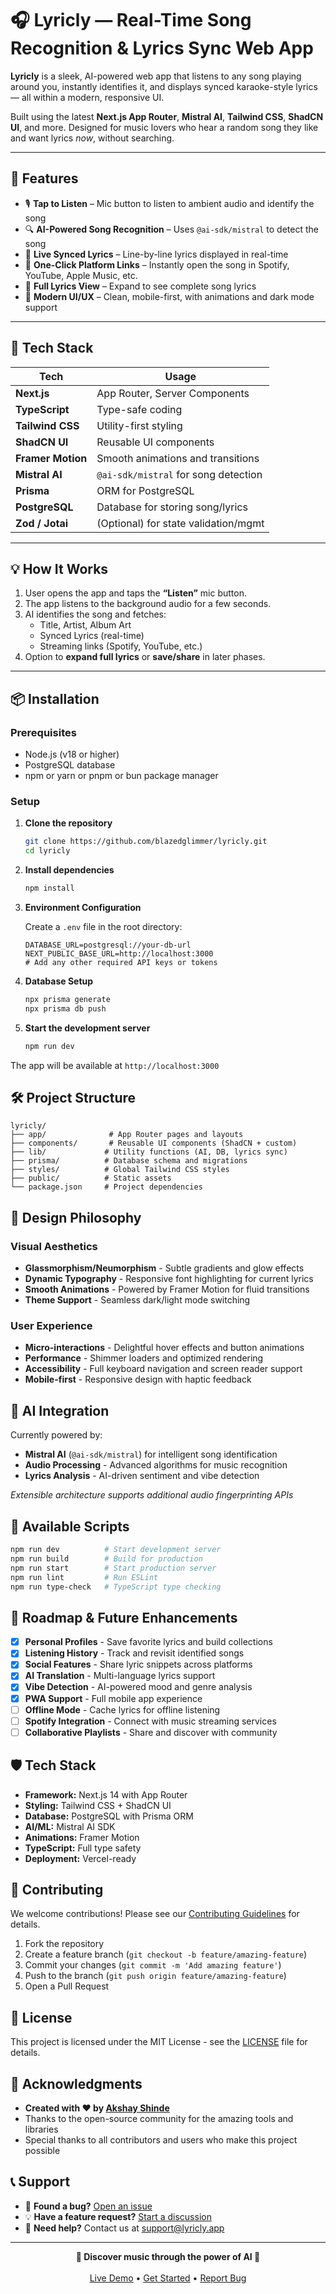 # 🎧 Lyricly — Real-Time Song Recognition & Lyrics Sync Web App

**Lyricly** is a sleek, AI-powered web app that listens to any song playing around you, instantly identifies it, and displays synced karaoke-style lyrics — all within a modern, responsive UI.

Built using the latest **Next.js App Router**, **Mistral AI**, **Tailwind CSS**, **ShadCN UI**, and more. Designed for music lovers who hear a random song they like and want lyrics _now_, without searching.

---

## 🚀 Features

- 🎙️ **Tap to Listen** – Mic button to listen to ambient audio and identify the song
- 🔍 **AI-Powered Song Recognition** – Uses `@ai-sdk/mistral` to detect the song
- 🎤 **Live Synced Lyrics** – Line-by-line lyrics displayed in real-time
- 🔗 **One-Click Platform Links** – Instantly open the song in Spotify, YouTube, Apple Music, etc.
- 📜 **Full Lyrics View** – Expand to see complete song lyrics
- 🌙 **Modern UI/UX** – Clean, mobile-first, with animations and dark mode support

---

## 🧱 Tech Stack

| Tech              | Usage                                |
| ----------------- | ------------------------------------ |
| **Next.js**       | App Router, Server Components        |
| **TypeScript**    | Type-safe coding                     |
| **Tailwind CSS**  | Utility-first styling                |
| **ShadCN UI**     | Reusable UI components               |
| **Framer Motion** | Smooth animations and transitions    |
| **Mistral AI**    | `@ai-sdk/mistral` for song detection |
| **Prisma**        | ORM for PostgreSQL                   |
| **PostgreSQL**    | Database for storing song/lyrics     |
| **Zod / Jotai**   | (Optional) for state validation/mgmt |

---

## 💡 How It Works

1. User opens the app and taps the **“Listen”** mic button.
2. The app listens to the background audio for a few seconds.
3. AI identifies the song and fetches:
   - Title, Artist, Album Art
   - Synced Lyrics (real-time)
   - Streaming links (Spotify, YouTube, etc.)
4. Option to **expand full lyrics** or **save/share** in later phases.

---

## 📦 Installation

### Prerequisites

- Node.js (v18 or higher)
- PostgreSQL database
- npm or yarn or pnpm or bun package manager

### Setup

1. **Clone the repository**

   ```bash
   git clone https://github.com/blazedglimmer/lyricly.git
   cd lyricly
   ```

2. **Install dependencies**

   ```bash
   npm install
   ```

3. **Environment Configuration**

   Create a `.env` file in the root directory:

   ```env
   DATABASE_URL=postgresql://your-db-url
   NEXT_PUBLIC_BASE_URL=http://localhost:3000
   # Add any other required API keys or tokens
   ```

4. **Database Setup**

   ```bash
   npx prisma generate
   npx prisma db push
   ```

5. **Start the development server**
   ```bash
   npm run dev
   ```

The app will be available at `http://localhost:3000`

## 🛠️ Project Structure

```
lyricly/
├── app/              # App Router pages and layouts
├── components/       # Reusable UI components (ShadCN + custom)
├── lib/             # Utility functions (AI, DB, lyrics sync)
├── prisma/          # Database schema and migrations
├── styles/          # Global Tailwind CSS styles
├── public/          # Static assets
└── package.json     # Project dependencies
```

## 🎨 Design Philosophy

### Visual Aesthetics

- **Glassmorphism/Neumorphism** - Subtle gradients and glow effects
- **Dynamic Typography** - Responsive font highlighting for current lyrics
- **Smooth Animations** - Powered by Framer Motion for fluid transitions
- **Theme Support** - Seamless dark/light mode switching

### User Experience

- **Micro-interactions** - Delightful hover effects and button animations
- **Performance** - Shimmer loaders and optimized rendering
- **Accessibility** - Full keyboard navigation and screen reader support
- **Mobile-first** - Responsive design with haptic feedback

## 🤖 AI Integration

Currently powered by:

- **Mistral AI** (`@ai-sdk/mistral`) for intelligent song identification
- **Audio Processing** - Advanced algorithms for music recognition
- **Lyrics Analysis** - AI-driven sentiment and vibe detection

_Extensible architecture supports additional audio fingerprinting APIs_

## 🚀 Available Scripts

```bash
npm run dev          # Start development server
npm run build        # Build for production
npm run start        # Start production server
npm run lint         # Run ESLint
npm run type-check   # TypeScript type checking
```

## 🧪 Roadmap & Future Enhancements

- [x] **Personal Profiles** - Save favorite lyrics and build collections
- [x] **Listening History** - Track and revisit identified songs
- [x] **Social Features** - Share lyric snippets across platforms
- [x] **AI Translation** - Multi-language lyrics support
- [x] **Vibe Detection** - AI-powered mood and genre analysis
- [x] **PWA Support** - Full mobile app experience
- [ ] **Offline Mode** - Cache lyrics for offline listening
- [ ] **Spotify Integration** - Connect with music streaming services
- [ ] **Collaborative Playlists** - Share and discover with community

## 🛡️ Tech Stack

- **Framework:** Next.js 14 with App Router
- **Styling:** Tailwind CSS + ShadCN UI
- **Database:** PostgreSQL with Prisma ORM
- **AI/ML:** Mistral AI SDK
- **Animations:** Framer Motion
- **TypeScript:** Full type safety
- **Deployment:** Vercel-ready

## 🤝 Contributing

We welcome contributions! Please see our [Contributing Guidelines](CONTRIBUTING.md) for details.

1. Fork the repository
2. Create a feature branch (`git checkout -b feature/amazing-feature`)
3. Commit your changes (`git commit -m 'Add amazing feature'`)
4. Push to the branch (`git push origin feature/amazing-feature`)
5. Open a Pull Request

## 📄 License

This project is licensed under the MIT License - see the [LICENSE](LICENSE) file for details.

## 🙏 Acknowledgments

- **Created with ❤️ by [Akshay Shinde](https://github.com/blazedglimmer)**
- Thanks to the open-source community for the amazing tools and libraries
- Special thanks to all contributors and users who make this project possible

## 📞 Support

- 🐛 **Found a bug?** [Open an issue](https://github.com/blazedglimmer/lyricly/issues)
- 💡 **Have a feature request?** [Start a discussion](https://github.com/blazedglimmer/lyricly/discussions)
- 📧 **Need help?** Contact us at [support@lyricly.app](mailto:support@lyricly.app)

---

<div align="center">
  <strong>🎵 Discover music through the power of AI 🎵</strong>
  <br><br>
  <a href="https://lyricly.app">Live Demo</a> • 
  <a href="#installation">Get Started</a> • 
  <a href="https://github.com/blazedglimmer/lyricly/issues">Report Bug</a>
</div>

